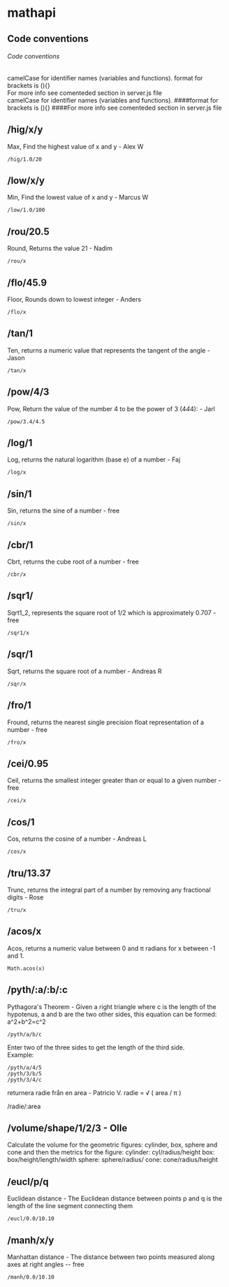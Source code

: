 # mathapi

## Code conventions 
###### Code conventions 
camelCase for identifier names (variables and functions).
format for brackets is (){}  
For more info see comenteded section in server.js file  
camelCase for identifier names (variables and functions).
####format for brackets is (){}
####For more info see comenteded section in server.js file




## /hig/x/y
Max, Find the highest value of x and y - Alex W  
```
/hig/1.0/20  
```

## /low/x/y
Min, Find the lowest value of x and y - Marcus W  
```
/low/1.0/100  
```

## /rou/20.5
Round, Returns the value 21 - Nadim  
```
/rou/x  
```  

## /flo/45.9
Floor, Rounds down to lowest integer - Anders  
```
/flo/x  
```

## /tan/1
Ten, returns a numeric value that represents the tangent of the angle - Jason
```
/tan/x  
```

## /pow/4/3 
Pow, Return the value of the number 4 to be the power of 3 (4*4*4): - Jarl  
```
/pow/3.4/4.5
```

## /log/1
Log, returns the natural logarithm (base e) of a number - Faj  
```
/log/x  
```

## /sin/1
Sin, returns the sine of a number - free  
```
/sin/x  
```

## /cbr/1
Cbrt, returns the cube root of a number - free  
```
/cbr/x  
```

## /sqr1/
Sqrt1_2, represents the square root of 1/2 which is approximately 0.707 - free  
```
/sqr1/x  
```

## /sqr/1
Sqrt,  returns the square root of a number - Andreas R  
```
/sqr/x  
```

## /fro/1
Fround, returns the nearest single precision float representation of a number - free  
```
/fro/x  
```

## /cei/0.95
Ceil,  returns the smallest integer greater than or equal to a given number - free  
```
/cei/x  
```  

## /cos/1
Cos,  returns the cosine of a number - Andreas L  
```
/cos/x  
```  

## /tru/13.37
Trunc,  returns the integral part of a number by removing any fractional digits - Rose  
```
/tru/x  
```  

## /acos/x
Acos, returns a numeric value between 0 and π radians for x between -1 and 1. 
```
Math.acos(x)
```

## /pyth/:a/:b/:c
Pythagora's Theorem - Given a right triangle where c is the length of the hypotenus, a and b are the two other sides, this equation can be formed: a^2+b^2=c^2
```
/pyth/a/b/c
```
Enter two of the three sides to get the length of the third side.  
Example:
```
/pyth/a/4/5
/pyth/3/b/5
/pyth/3/4/c
```
returnera radie från en area - Patricio V.
radie = √ ( area / π )

/radie/:area

## /volume/shape/1/2/3 - Olle
Calculate the volume for the geometric figures: cylinder, box, sphere and cone
and then the metrics for the figure: 
cylinder: cyl/radius/height
box: box/height/length/width
sphere: sphere/radius/
cone: cone/radius/height


## /eucl/p/q
Euclidean distance - The Euclidean distance between points p and q is the length of the line segment connecting them
```
/eucl/0.0/10.10
```
## /manh/x/y

Manhattan distance - The distance between two points measured along axes at right angles -- free
```
/manh/0.0/10.10
```
